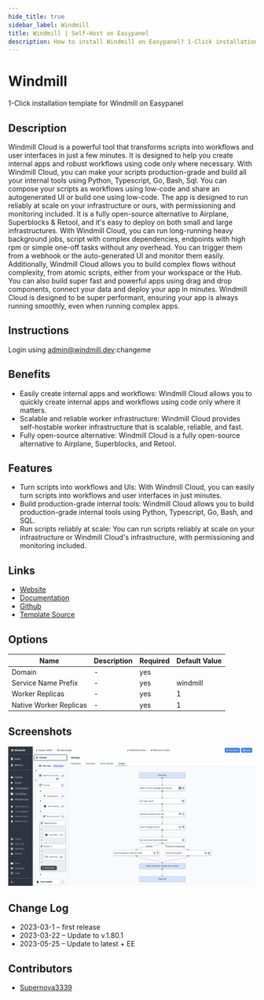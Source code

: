 ```yaml
---
hide_title: true
sidebar_label: Windmill
title: Windmill | Self-Host on Easypanel
description: How to install Windmill on Easypanel? 1-Click installation template for Windmill on Easypanel
---
```


<!-- generated -->

# Windmill

1-Click installation template for Windmill on Easypanel

## Description

Windmill Cloud is a powerful tool that transforms scripts into workflows and user interfaces in just a few minutes. It is designed to help you create internal apps and robust workflows using code only where necessary. With Windmill Cloud, you can make your scripts production-grade and build all your internal tools using Python, Typescript, Go, Bash, Sql. You can compose your scripts as workflows using low-code and share an autogenerated UI or build one using low-code. The app is designed to run reliably at scale on your infrastructure or ours, with permissioning and monitoring included. It is a fully open-source alternative to Airplane, Superblocks &amp; Retool, and it&#39;s easy to deploy on both small and large infrastructures. With Windmill Cloud, you can run long-running heavy background jobs, script with complex dependencies, endpoints with high rpm or simple one-off tasks without any overhead. You can trigger them from a webhook or the auto-generated UI and monitor them easily. Additionally, Windmill Cloud allows you to build complex flows without complexity, from atomic scripts, either from your workspace or the Hub. You can also build super fast and powerful apps using drag and drop components, connect your data and deploy your app in minutes. Windmill Cloud is designed to be super performant, ensuring your app is always running smoothly, even when running complex apps.

## Instructions

Login using admin@windmill.dev:changeme

## Benefits

- Easily create internal apps and workflows: Windmill Cloud allows you to quickly create internal apps and workflows using code only where it matters.
- Scalable and reliable worker infrastructure: Windmill Cloud provides self-hostable worker infrastructure that is scalable, reliable, and fast.
- Fully open-source alternative: Windmill Cloud is a fully open-source alternative to Airplane, Superblocks, and Retool.

## Features

- Turn scripts into workflows and UIs: With Windmill Cloud, you can easily turn scripts into workflows and user interfaces in just minutes.
- Build production-grade internal tools: Windmill Cloud allows you to build production-grade internal tools using Python, Typescript, Go, Bash, and SQL.
- Run scripts reliably at scale: You can run scripts reliably at scale on your infrastructure or Windmill Cloud's infrastructure, with permissioning and monitoring included.

## Links

- [Website](https://windmill.dev)
- [Documentation](https://docs.windmill.dev)
- [Github](https://github.com/windmill-labs/windmill)
- [Template Source](https://github.com/easypanel-io/templates/tree/main/templates/windmill)

## Options

Name | Description | Required | Default Value
-|-|-|-
Domain | - | yes | 
Service Name Prefix | - | yes | windmill
Worker Replicas | - | yes | 1
Native Worker Replicas | - | yes | 1

## Screenshots

![Windmill Screenshot](./assets/screenshot.png)

## Change Log

- 2023-03-1 – first release
- 2023-03-22 – Update to v.1.80.1
- 2023-05-25 – Update to latest + EE

## Contributors

- [Supernova3339](https://github.com/Supernova3339)
